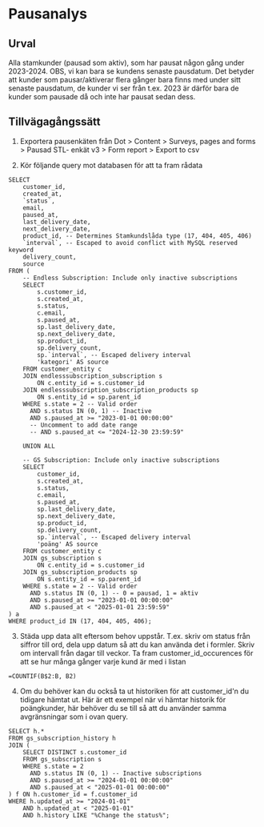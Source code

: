 # Pausanalys

## Urval

Alla stamkunder (pausad som aktiv), som har pausat någon gång under 2023-2024. OBS, vi kan bara se kundens senaste pausdatum. Det betyder att kunder som pausar/aktiverar flera gånger bara finns med under sitt senaste pausdatum, de kunder vi ser från t.ex. 2023 är därför bara de kunder som pausade då och inte har pausat sedan dess.

## Tillvägagångssätt

1. Exportera pausenkäten från Dot > Content > Surveys, pages and forms > Pausad STL- enkät v3 > Form report > Export to csv

2. Kör följande query mot databasen för att ta fram rådata

```
SELECT
	customer_id,
    created_at,
    `status`,
    email,
    paused_at,
    last_delivery_date,
    next_delivery_date,
    product_id, -- Determines Stamkundslåda type (17, 404, 405, 406)
    `interval`, -- Escaped to avoid conflict with MySQL reserved keyword
    delivery_count,
    source
FROM (
    -- Endless Subscription: Include only inactive subscriptions
    SELECT
    	s.customer_id,
        s.created_at,
        s.status,
        c.email,
        s.paused_at,
        sp.last_delivery_date,
        sp.next_delivery_date,
        sp.product_id,
        sp.delivery_count,
        sp.`interval`, -- Escaped delivery interval
        'kategori' AS source
    FROM customer_entity c
    JOIN endlesssubscription_subscription s
        ON c.entity_id = s.customer_id
    JOIN endlesssubscription_subscription_products sp
        ON s.entity_id = sp.parent_id
    WHERE s.state = 2 -- Valid order
      AND s.status IN (0, 1) -- Inactive
      AND s.paused_at >= "2023-01-01 00:00:00"
      -- Uncomment to add date range
      -- AND s.paused_at <= "2024-12-30 23:59:59"

    UNION ALL

    -- GS Subscription: Include only inactive subscriptions
    SELECT
    	customer_id,
        s.created_at,
        s.status,
        c.email,
        s.paused_at,
        sp.last_delivery_date,
        sp.next_delivery_date,
        sp.product_id,
        sp.delivery_count,
        sp.`interval`, -- Escaped delivery interval
        'poäng' AS source
    FROM customer_entity c
    JOIN gs_subscription s
        ON c.entity_id = s.customer_id
    JOIN gs_subscription_products sp
        ON s.entity_id = sp.parent_id
    WHERE s.state = 2 -- Valid order
      AND s.status IN (0, 1) -- 0 = pausad, 1 = aktiv
      AND s.paused_at >= "2023-01-01 00:00:00"
      AND s.paused_at < "2025-01-01 23:59:59"
) a
WHERE product_id IN (17, 404, 405, 406);
```

3. Städa upp data allt eftersom behov uppstår. T.ex. skriv om status från siffror till ord, dela upp datum så att du kan använda det i formler. Skriv om intervall från dagar till veckor. Ta fram customer_id_occurences för att se hur många gånger varje kund är med i listan

`=COUNTIF(B$2:B, B2)`

4. Om du behöver kan du också ta ut historiken för att customer_id'n du tidigare hämtat ut. Här är ett exempel när vi hämtar historik för poängkunder, här behöver du se till så att du använder samma avgränsningar som i ovan query.

```
SELECT h.*
FROM gs_subscription_history h
JOIN (
    SELECT DISTINCT s.customer_id
    FROM gs_subscription s
    WHERE s.state = 2
      AND s.status IN (0, 1) -- Inactive subscriptions
      AND s.paused_at >= "2024-01-01 00:00:00"
      AND s.paused_at < "2025-01-01 00:00:00"
) f ON h.customer_id = f.customer_id
WHERE h.updated_at >= "2024-01-01"
	AND h.updated_at < "2025-01-01"
	AND h.history LIKE "%Change the status%";
```
